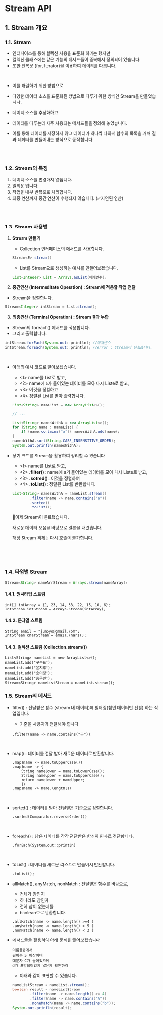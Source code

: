 # Stream API

## 1. Stream 개요

### 1.1. Stream

- 인터페이스를 통해 컬렉션 사용을 표준화 하기는 했지만
- 컬렉션 클래스에는 같은 기능의 메서드들이 중복해서 정의되어 있습니다.
- 또한 반복문 (for, Iterator)을 이용하여 데이터를 다룹니다.

<br>

- 이를 해결하기 위한 방법으로

- 다양한 데이터 소스를 표준화된 방법으로 다루기 위한 방식인 Stream을 만들었습니다.

- 데이터 소스를 추상화하고

- 데이터를 다루는데 자주 사용되는 메서드들을 정의해 놓았습니다.

- 이를 통해 데이터를 저장하지 않고 데이터가 하나씩 나와서 함수의 목록을 거쳐 결과 데이터를 만들어내는 방식으로 동작합니다

  <br>

  <br>

### 1.2. Stream의 특징

1. 데이터 소스를 변경하지 않습니다.
2. 일회용 입니다.
3. 작업을 내부 반복으로 처리합니다.
4. 최종 연산까지 중간 연산이 수행되지 않습니다. (✅지연된 연산)

<br>

<br>

### 1.3. Stream 사용법

1. **Stream 만들기**

   - Collection 인터페이스의 메서드를 사용합니다.

   ```Java
   Stream<E> stream()
   ```

   - List를 Stream으로 생성하는 예시를 만들어보겠습니다.

   ```java
   List<Integer> List = Arrays.asList(매개변수);
   ```

2.  **중간연산 (Intermeditate Operation) : Stream에 적용할 작업 전달**

   - Stream을 정렬합니다.

   ```java
   Stream<Integer> intStream = list.stream();
   ```

3.  **최종연산 (Terminal Operation) : Stream 결과 누합**

   - Stream의 foreach() 메서드를 적용합니다.
   - 그리고 출력합니다.

   ```java
   intStream.forEach(System.out::println); //매개변수
   intStream.forEach(System.out::println); //error : Stream이 닫혔습니다.
   ```

<br>

- 아래의 예시 코드로 알아보겠습니다.

  - <1> name를 List로 받고, 
  - <2> name에 a가 들어있는 데이터를 모아 다시 Liste로 받고,  
  - <3> 이것을 정렬하고
  - <4> 정렬된 List를 받아 출력합니다.

  ``` java
  List<String> nameList = new ArrayList<>();
  
  // ...
  
  List<String> namesWithA = new ArrayList<>();
  for (String name : nameList) {
      if (name.contains("a")) namesWithA.add(name);
  }
  namesWithA.sort(String.CASE_INSENSITIVE_ORDER);
  System.out.println(namesWithA);
  ```

  

- 상기 코드를 Stream을 활용하여 정리할 수 있습니다.

  - <1>  name를 List로 받고, 
  - <2> **.filter()** : name에 a가 들어있는 데이터를 모아 다시 Liste로 받고,  
  - <3> **.sotred()** : 이것을 정렬하여 
  - <4> **.toList()** : 정렬된 List를 반환합니다.

  ```java
  List<String> namesWithA = nameList.stream()
          .filter(name -> name.contains("a"))
          .sorted()
          .toList();
  ```

  📌이제 Stream이 종료됐습니다. 

  새로운 데이터 모음을 바탕으로 결론을 내렸습니다.

  해당 Stream 객체는 다시 호출이 불가합니다.

  <br>

  <br>

  <br>

### 1.4. 타입별 Stream

```java
Stream<String> nameArrStream = Arrays.stream(nameArray);
```

#### 1.4.1. 원시타입 스트림

```
int[] intArray = {1, 23, 14, 53, 22, 15, 10, 6};
IntStream intStream = Arrays.stream(intArray);
```

#### 1.4.2. 문자열 스트림

```
String email = "junpyo@gmail.com";
IntStream charStream = email.chars();
```

#### 1.4.3. 컬렉션 스트림 (Collection.stream())

```
List<String> nameList = new ArrayList<>();
nameList.add("구준표");
nameList.add("윤지후");
nameList.add("송이정");
nameList.add("송우빈");
Stream<String> nameListStream = nameList.stream();
```



### 1.5. Stream의 메서드

- filter() : 전달받은 함수 (stream 내 데이터)에 필터링(참인 데이터만 선별) 하는 작업입니다.

  - 기준을 사용자가 전달해야 합니다

  ```
  .filter(name -> name.contains("구"))
  ```

  <br>

- map() : 데이터를 전달 받아 새로운 데이터로 반환합니다.

  ```
  .map(name -> name.toUpperCase())
  .map(name -> {
      String nameLower = name.toLowerCase();
      String nameUpper = name.toUpperCase();
      return nameLower + nameUpper;
      })
  .map(name -> name.length())
  ```

  <br>

- sorted() : 데이터를 받아 전달받은 기준으로 정렬합니다.

  ```
  .sorted(Comparator.reverseOrder())
  ```

  <br>

- foreach() : 남은 데이터를 각각 전달받은 함수의 인자로 전달합니다.

  ```
  .forEach(System.out::println)
  ```

  <br>

- toList() : 데이터를 새로운 리스트로 만들어서 반환합니다.

  ```
  .toList();
  ```

- allMatch(), anyMatch, nonMatch : 전달받은 함수를 바탕으로, 

  - 전체가 참인지
  - 하나라도 참인지
  - 전혀 참이 없는지를
  - boolean으로 반환합니다.

  ```
  .allMatch(name -> name.length() >=4 )
  .anyMatch(name -> name.length() > 5 )
  .nonMatch(name -> name.length() < 3 )
  ```



- 메서드들을 활용하여 아래 문제를 풀어보겠습니다

  ```
  이름들중에서
  길이는 5 이상이며
  대문자 C가 들어있으며
  d가 포함되어있지 않은지 확인하라
  ```

  - 아래와 같이 표현할 수 있습니다.

  ```java
  nameListStream = nameList.stream();
  boolean result = nameListStream
          .filter(name -> name.length() >= 4)
          .filter(name -> name.contains("A"))
          .noneMatch(name -> name.contains("b"));
  System.out.println(result);
  ```